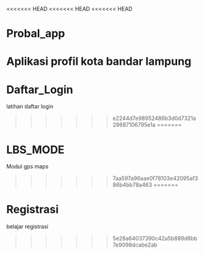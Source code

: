 <<<<<<< HEAD
<<<<<<< HEAD
<<<<<<< HEAD
# Probal_app
Aplikasi profil kota bandar lampung
=======
# Daftar_Login
latihan daftar login
>>>>>>> e2244d7e98952486b3d0d7321a29887106795e1a
=======
# LBS_MODE
Modul gps maps
>>>>>>> 7aa597a96aae0f78103e42095af386b4bb78a463
=======
# Registrasi
belajar registrasi
>>>>>>> 5e28a64037390c42a5b889d8bb7e9098dcabe2ab
